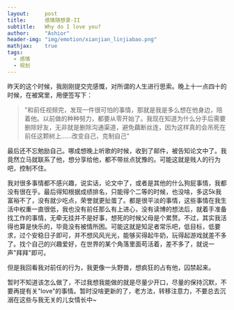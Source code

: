 ```yaml
---
layout:     post
title:      感情随想录-II
subtitle:   Why do I love you?
author:     "Ashior"
header-img: "img/emotion/xianjian_linjiabao.png"
mathjax:    true
tags:
  - 感情
  - 规划
---
```


昨天的这个时候，我刚刚提交完感慨，对所谓的人生进行思索。晚上十一点四十的时候，在被窝里，用便签写下：

> "和前任视频完，发现一件很可怕的事情，那就是我是多么想在他身边，陪着他。以前做的种种努力，都要从零开始了。我现在知道为什么分手后需要删除好友，无非就是删除沟通渠道，避免藕断丝连，因为这样真的会吊死在前任这颗树上……改变自己，克制自己"

最后还不忘勉励自己。哪成想晚上听歌的时候，收到了邮件，被告知论文中了。我竟然立马就联系了他，想分享给他，都不带丝点犹豫的。可能这就是贱人的行为吧，控制不住。

我对很多事情都不感兴趣，说实话，论文中了，或者是其他的什么狗屁事情，我都没有很在乎。最后得知根据成绩排名，只能得个二等的时候，也没啥，多这5k我富裕不了，没有就少吃点，荣誉就更扯蛋了。都是很平淡的事情，这些事情在我生活中权重一直很低，我也没有前任那么有上进心，没有读博的想法后，就着手准备找工作的事情，无牵无挂并不是好事，想死的时候父母是个累赘。不过，其实我活得也算是快乐的，毕竟没有被情所困。可能这就是知足者常乐吧，低目标，低要求，过个安稳日子即可，并不想风风光光，能够买得起牛奶，玩得起游戏就差不多了。找个自己的兴趣爱好，在世界的某个角落里面苟活着，差不多了，就说一声"拜拜"即可。

但是我回看我对前任的行为，我更像一头野兽，想疯狂的占有他，囚禁起来。

暂时不知道该怎么做了，不过我想我能做的就是尽量少开口，尽量的保持沉默，不要再提有关"love"的事情。暂时没啥更新的了，老方法，转移注意力，不要总去沉溺在这些与我无关的儿女情长中~
